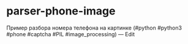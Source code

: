 # parser-phone-image
 Пример разбора номера телефона на картинке (#python #python3 #phone #captcha #PIL #image_processing) — Edit 
